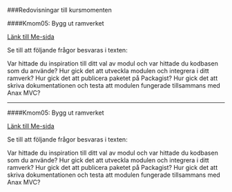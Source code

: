 ###Redovisningar till kursmomenten



####Kmom05: Bygg ut ramverket

[Länk till Me-sida](http://www.student.bth.se/~urvi15/phpmvc/kmom05/webroot/)

Se till att följande frågor besvaras i texten:

Var hittade du inspiration till ditt val av modul och var hittade du kodbasen som du använde?
Hur gick det att utveckla modulen och integrera i ditt ramverk?
Hur gick det att publicera paketet på Packagist?
Hur gick det att skriva dokumentationen och testa att modulen fungerade tillsammans med Anax MVC?

<hr/>

####Kmom05: Bygg ut ramverket

[Länk till Me-sida](http://www.student.bth.se/~urvi15/phpmvc/kmom05/webroot/)

Se till att följande frågor besvaras i texten:

Var hittade du inspiration till ditt val av modul och var hittade du kodbasen som du använde?
Hur gick det att utveckla modulen och integrera i ditt ramverk?
Hur gick det att publicera paketet på Packagist?
Hur gick det att skriva dokumentationen och testa att modulen fungerade tillsammans med Anax MVC?
